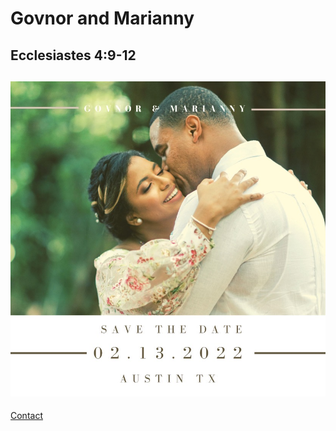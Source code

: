 # Govnor and Marianny
## Ecclesiastes 4:9-12
![image](images/2.jpeg)
----------------------
[Contact](mailto:govnorpayne@gmail.com)

